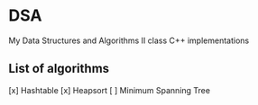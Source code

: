 # DSA
My Data Structures and Algorithms II class C++ implementations

## List of algorithms

[x] Hashtable
[x] Heapsort
[ ] Minimum Spanning Tree
